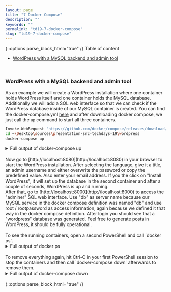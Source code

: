 ```yaml
---
layout: page
title: "7 Docker Compose"
description: ""
keywords: ""
permalink: "td19-7-docker-compose"
slug: "td19-7-docker-compose"
---
```

{::options parse_block_html="true" /}
Table of content
- [WordPress with a MySQL backend and admin tool](#wordpress-with-a-mysql-backend-and-admin-tool)

&nbsp;<br />

### WordPress with a MySQL backend and admin tool
As an example we will create a WordPress installation where one container holds WordPress itself and one container holds the MySQL database. Additionally we will add a SQL web interface so that we can check if the WordPress database inside of our MySQL container is created. You can find the docker-compose.yml [here](https://github.com/tfenster/presentation-src/blob/techdays-19/wordpress/docker-compose.yml) and after downloading docker compose, we just call the `up` command to start all three containers.
```bash
Invoke-WebRequest "https://github.com/docker/compose/releases/download/1.24.1/docker-compose-Windows-x86_64.exe" -UseBasicParsing -OutFile $Env:ProgramFiles\Docker\docker-compose.exe
cd ~\Desktop\sources\presentation-src-techdays-19\wordpress
docker-compose up
```

<details><summary markdown="span">Full output of docker-compose up</summary>
```bash
PS C:\Users\Verwalter\Desktop> Invoke-WebRequest "https://github.com/docker/compose/releases/download/1.24.1/docker-compose-Windows-x86_64.exe" -UseBasicParsing -OutFile $Env:ProgramFiles\Docker\docker-compose.exe
PS C:\Users\Verwalter\Desktop> cd ~\Desktop\sources\presentation-src-techdays-19\wordpress
PS C:\Users\Verwalter\Desktop\sources\presentation-src-techdays-19\wordpress> docker-compose up
Creating network "wordpress_default" with the default driver
Creating wordpress_db_1      ... done
Creating wordpress_adminer_1 ... done
Creating wordpress_wp_1      ... done
Attaching to wordpress_db_1, wordpress_adminer_1, wordpress_wp_1
db_1       | VERBOSE: Setting PATH for MySQL Server
db_1       |
db_1       | SUCCESS: Specified value was saved.
db_1       | VERBOSE: Starting MySQL Server
db_1       | VERBOSE: Creating database wordpress
db_1       | VERBOSE: Changing MySQL root password
```
</details>
&nbsp;<br />
Now go to [http://localhost:8080](http://localhost:8080) in your browser to start the WordPress installation. After selecting the language, give it a title, an admin username and either overwrite the password or copy the predefined value. Also enter your email address. If you the click on "Install WordPress", it will set up the database in the second container and after a couple of seconds, WordPress is up and running.<br />
After that, go to [http://localhost:8000](http://localhost:8000) to access the "adminer" SQL web interface. Use "db" as server name because our MySQL service in the docker compose definition was named "db" and use root / rootpassword as access information, again because we defined it that way in the docker compose definition. After login you should see that a "wordpress" database was generated. Feel free to generate posts in WordPress, it should be fully operational.<br />&nbsp;<br />
To see the running containers, open a second PowerShell and call `docker ps`.
<details><summary markdown="span">Full output of docker ps</summary>
```bash
PS C:\Users\Verwalter> docker ps
CONTAINER ID        IMAGE                                         COMMAND                  CREATED             STATUS              PORTS                               NAMES
4461b8151c57        dshatohin/wordpress-servercore:5.2-1809       "powershell -Command…"   10 minutes ago      Up 10 minutes       0.0.0.0:8080->80/tcp                wordpress_wp_1
bb8f69610ca3        dshatohin/adminer-servercore:4.7-nginx-1809   "powershell -Command…"   10 minutes ago      Up 10 minutes       0.0.0.0:8000->80/tcp                wordpress_adminer_1
ea1f1d37166b        dshatohin/mysql-servercore:5.7-1809           "powershell -Command…"   10 minutes ago      Up 10 minutes       0.0.0.0:3306->3306/tcp, 33060/tcp   wordpress_db_1
```
</details>
&nbsp;<br />
To remove everything again, hit Ctrl-C in your first PowerShell session to stop the containers and then call `docker-compose down` afterwards to remove them.
<details><summary markdown="span">Full output of docker-compose down</summary>
```bash
Gracefully stopping... (press Ctrl+C again to force)
Stopping wordpress_wp_1      ... done
Stopping wordpress_adminer_1 ... done
Stopping wordpress_db_1      ... done
PS C:\Users\Verwalter\Desktop\sources\presentation-src-techdays-19\wordpress> docker-compose down
Removing wordpress_wp_1      ... done
Removing wordpress_adminer_1 ... done
Removing wordpress_db_1      ... done
Removing network wordpress_default
```
</details>
&nbsp;<br />
{::options parse_block_html="true" /}
